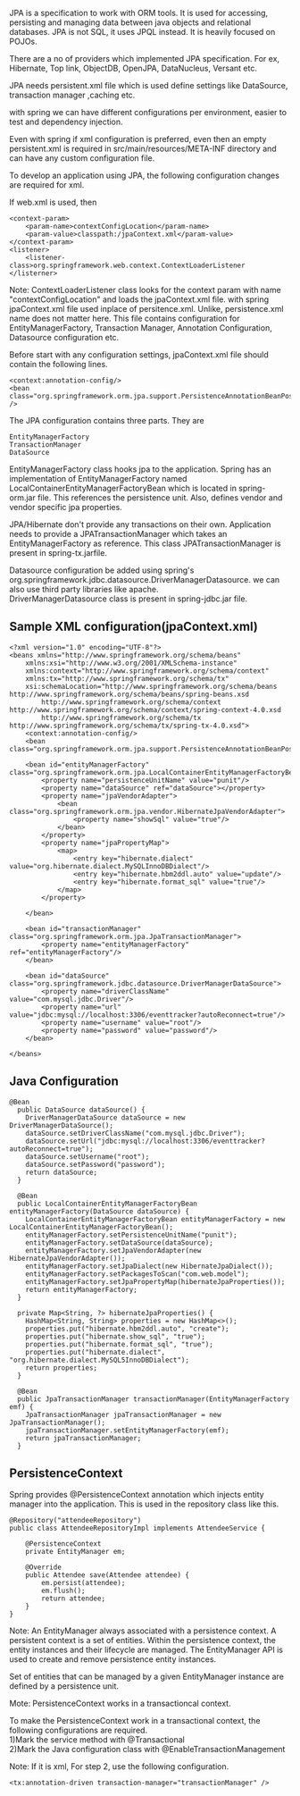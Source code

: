 JPA is a specification to work with ORM tools. It is used for accessing, persisting and managing data between java objects and relational databases. JPA is not SQL, it uses JPQL instead. It is heavily focused on POJOs.

There are a no of providers which implemented JPA specification. For ex, Hibernate, Top link, ObjectDB, OpenJPA, DataNucleus, Versant etc.

JPA needs persistent.xml file which is used define settings like DataSource, transaction manager ,caching etc.

with spring we can have different configurations per environment, easier to test and dependency injection.

Even with spring if xml configuration is preferred, even then an empty persistent.xml is required in src/main/resources/META-INF directory and can have any custom configuration file.

To develop an application using JPA, the following configuration changes are required for xml.

If web.xml is used, then

	<context-param>
		<param-name>contextConfigLocation</param-name>
		<param-value>classpath:/jpaContext.xml</param-value>
	</context-param>
	<listener>
		<listener-class>org.springframework.web.context.ContextLoaderListener
	</listerner>

Note: ContextLoaderListener class looks for the context param with name "contextConfigLocation" and loads the jpaContext.xml file. with spring jpaContext.xml file used inplace of persitence.xml. Unlike, persistence.xml name does not matter here. This file contains configuration for EntityManagerFactory, Transaction Manager, Annotation Configuration, Datasource configuration etc.

Before start with any configuration settings, jpaContext.xml file should contain the following lines.

	<context:annotation-config/>
	<bean class="org.springframework.orm.jpa.support.PersistenceAnnotationBeanPostProcessor" />

The JPA configuration contains three parts. They are 

	EntityManagerFactory
	TransactionManager
	DataSource

EntityManagerFactory class hooks jpa to the application. Spring has an implementation of EntityManagerFactory named LocalContainerEntityManagerFactoryBean which is located in spring-orm.jar file. This references the persistence unit. Also, defines vendor and vendor specific jpa properties. 

JPA/Hibernate don't provide any transactions on their own. Application needs to provide a JPATransactionManager which takes an EntityManagerFactory as reference. This class JPATransactionManager is present in spring-tx.jarfile.

Datasource configuration be added using spring's org.springframework.jdbc.datasource.DriverManagerDatasource. we can also use third party libraries like apache.   
DriverManagerDatasource class is present in spring-jdbc.jar file.

Sample XML configuration(jpaContext.xml)
----------------------------------------

	<?xml version="1.0" encoding="UTF-8"?>
	<beans xmlns="http://www.springframework.org/schema/beans"
		xmlns:xsi="http://www.w3.org/2001/XMLSchema-instance"
		xmlns:context="http://www.springframework.org/schema/context"
		xmlns:tx="http://www.springframework.org/schema/tx"
		xsi:schemaLocation="http://www.springframework.org/schema/beans http://www.springframework.org/schema/beans/spring-beans.xsd
			http://www.springframework.org/schema/context http://www.springframework.org/schema/context/spring-context-4.0.xsd
			http://www.springframework.org/schema/tx http://www.springframework.org/schema/tx/spring-tx-4.0.xsd">
		<context:annotation-config/>
		<bean class="org.springframework.orm.jpa.support.PersistenceAnnotationBeanPostProcessor"/>
		
		<bean id="entityManagerFactory" class="org.springframework.orm.jpa.LocalContainerEntityManagerFactoryBean">
			<property name="persistenceUnitName" value="punit"/>
			<property name="dataSource" ref="dataSource"></property>
			<property name="jpaVendorAdapter">
				<bean class="org.springframework.orm.jpa.vendor.HibernateJpaVendorAdapter">
					<property name="showSql" value="true"/>
				</bean>
			</property>
			<property name="jpaPropertyMap">
				<map>
					<entry key="hibernate.dialect" value="org.hibernate.dialect.MySQLInnoDBDialect"/>
					<entry key="hibernate.hbm2ddl.auto" value="update"/>
					<entry key="hibernate.format_sql" value="true"/>
				</map>
			</property>
			
		</bean>
		
		<bean id="transactionManager" class="org.springframework.orm.jpa.JpaTransactionManager">
			<property name="entityManagerFactory" ref="entityManagerFactory"/>
		</bean>
		
		<bean id="dataSource" class="org.springframework.jdbc.datasource.DriverManagerDataSource">
			<property name="driverClassName" value="com.mysql.jdbc.Driver"/>
			<property name="url" value="jdbc:mysql://localhost:3306/eventtracker?autoReconnect=true"/>
			<property name="username" value="root"/>
			<property name="password" value="password"/>
		</bean>
	
	</beans>

Java Configuration
------------------

	@Bean
	  public DataSource dataSource() {
		DriverManagerDataSource dataSource = new DriverManagerDataSource();
	    dataSource.setDriverClassName("com.mysql.jdbc.Driver");
	    dataSource.setUrl("jdbc:mysql://localhost:3306/eventtracker?autoReconnect=true");
	    dataSource.setUsername("root");
	    dataSource.setPassword("password");
	    return dataSource;
	  }
	 
	  @Bean
	  public LocalContainerEntityManagerFactoryBean entityManagerFactory(DataSource dataSource) {
	    LocalContainerEntityManagerFactoryBean entityManagerFactory = new LocalContainerEntityManagerFactoryBean();
	    entityManagerFactory.setPersistenceUnitName("punit");
	    entityManagerFactory.setDataSource(dataSource);
	    entityManagerFactory.setJpaVendorAdapter(new HibernateJpaVendorAdapter());
	    entityManagerFactory.setJpaDialect(new HibernateJpaDialect());
	    entityManagerFactory.setPackagesToScan("com.web.model"); 
	    entityManagerFactory.setJpaPropertyMap(hibernateJpaProperties());
	    return entityManagerFactory;
	  }
	 
	  private Map<String, ?> hibernateJpaProperties() {
	    HashMap<String, String> properties = new HashMap<>();
	    properties.put("hibernate.hbm2ddl.auto", "create");
	    properties.put("hibernate.show_sql", "true");
	    properties.put("hibernate.format_sql", "true");
	    properties.put("hibernate.dialect", "org.hibernate.dialect.MySQL5InnoDBDialect");
	    return properties;
	  }
	 
	  @Bean
	  public JpaTransactionManager transactionManager(EntityManagerFactory emf) {
	    JpaTransactionManager jpaTransactionManager = new JpaTransactionManager();
	    jpaTransactionManager.setEntityManagerFactory(emf);
	    return jpaTransactionManager;
	  }

PersistenceContext
------------------
Spring provides @PersistenceContext annotation which injects entity manager into the application.
This is used in the repository class like this.

	@Repository("attendeeRepository")
	public class AttendeeRepositoryImpl implements AttendeeService {

		@PersistenceContext
		private EntityManager em;
		
		@Override
		public Attendee save(Attendee attendee) {
			em.persist(attendee);
			em.flush();
			return attendee;
		}
	}

Note: An EntityManager always associated with a persistence context. A persistent context is a set of entities. Within the persistence context, the entity instances and their lifecycle are managed. The EntityManager API is used to create and remove persistence entity instances.

Set of entities that can be managed by a given EntityManager instance are defined by a persistence unit.

Mote: PersistenceContext works in a transactioncal context.

To make the PersistenceContext work in a transactional context, the following configurations are required.<br>
1)Mark the service method with @Transactional<br>
2)Mark the Java configuration class with @EnableTransactionManagement

Note: If it is xml, For step 2, use the following configuration.

	<tx:annotation-driven transaction-manager="transactionManager" />

